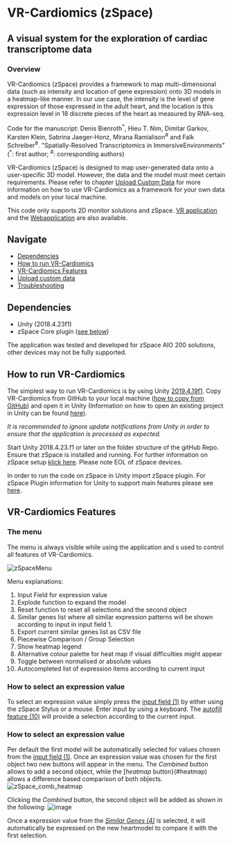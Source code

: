# VR-Cardiomics (zSpace)
## A visual system for the exploration of cardiac transcriptome data


### Overview
VR-Cardiomics (zSpace) provides a framework to map multi-dimensional data (such as intensity and location of gene expression) onto 3D models in a heatmap-like manner. In our use case, the intensity is the level of gene expression of those expressed in the adult heart, and the location is this expression level in 18 discrete pieces of the heart as measured by RNA-seq.

Code for the manuscript: Denis Bienroth<sup>\*</sup>, Hieu T. Nim, Dimitar Garkov, Karsten Klein, Sabrina Jaeger-Honz, Mirana Ramialison<sup>#</sup> and Falk Schreiber<sup>#</sup>. "Spatially-Resolved Transcriptomics in ImmersiveEnvironments" (<sup>\*</sup>: first author; <sup>#</sup>: corresponding authors)

VR-Cardiomics (zSpace) is designed to map user-generated data onto a user-specific 3D model. However, the data and the model must meet certain requirements. Please refer to chapter [Upload Custom Data](#custom) for more information on how to use VR-Cardiomics as a framework for your own data and models on your local machine.

This code only supports 2D monitor solutions and zSpace. [VR application](https://github.com/Ramialison-Lab/VR-Cardiomics) and the [Webapplication](https://github.com/Ramialison-Lab/3DCardiomics) are also available.

## Navigate
- [Dependencies](#dependencies)
- [How to run VR-Cardiomics](#runVR)
- [VR-Cardiomics Features](#features)
- [Upload custom data](#custom)
- [Troubleshooting](#trouble)

## <a name="dependencies">Dependencies </a>

-   Unity (2018.4.23f1)
-   zSpace Core plugin ([see below](#plugin)) 

The application was tested and developed for zSpace AIO 200 solutions, other devices may not be fully supported.

## <a name="runVR">How to run VR-Cardiomics </a>

The simplest way to run VR-Cardiomics is by using Unity [2019.4.19f1](https://unity3d.com/de/unity/whats-new/2019.4.19). Copy VR-Cardiomics from GitHub to your local machine ([how to copy from GitHub](https://docs.github.com/en/repositories/creating-and-managing-repositories/cloning-a-repository)) and open it in Unity (Information on how to open an existing project in Unity can be found [here](https://docs.unity3d.com/2019.1/Documentation/Manual/GettingStartedOpeningProjects.html)).

*It is recommended to ignore update notifications from Unity in order to ensure that the application is processed as expected.*

Start Unity 2018.4.23.f1 or later on the folder structure of the gitHub Repo. Ensure that zSpace is installed and running. For further information on zSpace setup [klick here](https://support.zspace.com/s/article/Setting-up-your-zSpace-Laptop-and-user-guide?language=en_US). Please note EOL of zSpace devices. 

<a name="plugin">In order</a> to run the code on zSpace in Unity import zSpace plugin. For zSpace Plugin information for Unity to support main features please see [here](https://developer.zspace.com/docs/unity3d-setup). 

## <a name="features">VR-Cardiomics Features</a>

### <a name="menu">The menu </a>
The menu is always visible while using the application and s used to control all features of VR-Cardiomics.

![zSpaceMenu](https://user-images.githubusercontent.com/79250095/135039690-3093bbd9-2813-49d9-8ac3-1a3b93e10bdb.png)

Menu explanations:
1. Input Field for expression value
2. Explode function to expand the model
3. Reset function to reset all selections and the second object
4. Similar genes list where all similar expression patterns will be shown according to input in input field 1.
5. Export current similar genes list as CSV file
6. Piecewise Comparison / Group Selection
7. Show heatmap legend
8. Alternative colour palette for heat map if visual difficulties might appear
9. Toggle between normalised or absolute values
10. Autocompleted list of expression items according to current input

### <a name="selectExpression">How to select an expression value </a>

To select an expression value simply press the [input field (1)](#menu) by either using the zSpace Stylus or a mouse. Enter input by using a keyboard. The [autofill feature (10)](#menu) will provide a selection according to the current input. 

### <a name="selectExpression">How to select an expression value </a>

Per default the first model will be automatically selected for values chosen from the [input field (1)](#menu). Once an expression value was chosen for the first object two new buttons will appear in the menu. The *Combined* button allows to add a second object, while the [*heatmap* button}(#heatmap) allows a difference based comparison of both objects.
![zSpace_comb_heatmap](https://user-images.githubusercontent.com/79250095/135041483-c39e27e8-5588-43cc-991b-e963eb8a50d3.png)


Clicking the *Combined* button, the second object will be added as shown in the following:
![image](https://user-images.githubusercontent.com/79250095/135041794-ae3713b9-c9b6-44ff-b2a8-99811be2b178.png)


Once a expression value from the [*Similar Genes (4)*](#menu) is selected, it will automatically be expressed on the new heartmodel to compare it with the first selection. 
